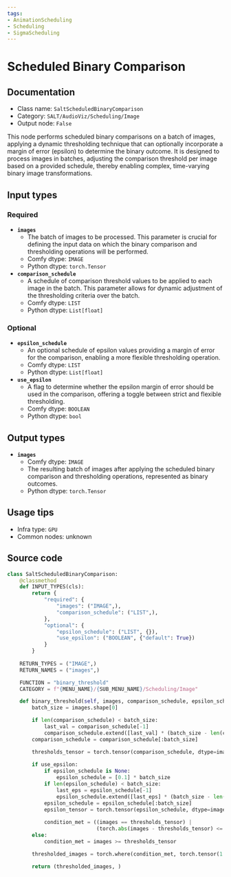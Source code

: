 ```yaml
---
tags:
- AnimationScheduling
- Scheduling
- SigmaScheduling
---
```


# Scheduled Binary Comparison
## Documentation
- Class name: `SaltScheduledBinaryComparison`
- Category: `SALT/AudioViz/Scheduling/Image`
- Output node: `False`

This node performs scheduled binary comparisons on a batch of images, applying a dynamic thresholding technique that can optionally incorporate a margin of error (epsilon) to determine the binary outcome. It is designed to process images in batches, adjusting the comparison threshold per image based on a provided schedule, thereby enabling complex, time-varying binary image transformations.
## Input types
### Required
- **`images`**
    - The batch of images to be processed. This parameter is crucial for defining the input data on which the binary comparison and thresholding operations will be performed.
    - Comfy dtype: `IMAGE`
    - Python dtype: `torch.Tensor`
- **`comparison_schedule`**
    - A schedule of comparison threshold values to be applied to each image in the batch. This parameter allows for dynamic adjustment of the thresholding criteria over the batch.
    - Comfy dtype: `LIST`
    - Python dtype: `List[float]`
### Optional
- **`epsilon_schedule`**
    - An optional schedule of epsilon values providing a margin of error for the comparison, enabling a more flexible thresholding operation.
    - Comfy dtype: `LIST`
    - Python dtype: `List[float]`
- **`use_epsilon`**
    - A flag to determine whether the epsilon margin of error should be used in the comparison, offering a toggle between strict and flexible thresholding.
    - Comfy dtype: `BOOLEAN`
    - Python dtype: `bool`
## Output types
- **`images`**
    - Comfy dtype: `IMAGE`
    - The resulting batch of images after applying the scheduled binary comparison and thresholding operations, represented as binary outcomes.
    - Python dtype: `torch.Tensor`
## Usage tips
- Infra type: `GPU`
- Common nodes: unknown


## Source code
```python
class SaltScheduledBinaryComparison:
    @classmethod
    def INPUT_TYPES(cls):
        return {
            "required": {
                "images": ("IMAGE",),
                "comparison_schedule": ("LIST",),
            },
            "optional": {
                "epsilon_schedule": ("LIST", {}),
                "use_epsilon": ("BOOLEAN", {"default": True})
            }
        }
    
    RETURN_TYPES = ("IMAGE",)
    RETURN_NAMES = ("images",)

    FUNCTION = "binary_threshold"
    CATEGORY = f"{MENU_NAME}/{SUB_MENU_NAME}/Scheduling/Image"

    def binary_threshold(self, images, comparison_schedule, epsilon_schedule=[0.1], use_epsilon=True):
        batch_size = images.shape[0]

        if len(comparison_schedule) < batch_size:
            last_val = comparison_schedule[-1]
            comparison_schedule.extend([last_val] * (batch_size - len(comparison_schedule)))
        comparison_schedule = comparison_schedule[:batch_size]

        thresholds_tensor = torch.tensor(comparison_schedule, dtype=images.dtype).view(batch_size, 1, 1, 1)
        
        if use_epsilon:
            if epsilon_schedule is None:
                epsilon_schedule = [0.1] * batch_size
            if len(epsilon_schedule) < batch_size:
                last_eps = epsilon_schedule[-1]
                epsilon_schedule.extend([last_eps] * (batch_size - len(epsilon_schedule)))
            epsilon_schedule = epsilon_schedule[:batch_size]
            epsilon_tensor = torch.tensor(epsilon_schedule, dtype=images.dtype).view(batch_size, 1, 1, 1)
            
            condition_met = ((images == thresholds_tensor) |
                             (torch.abs(images - thresholds_tensor) <= epsilon_tensor))
        else:
            condition_met = images >= thresholds_tensor

        thresholded_images = torch.where(condition_met, torch.tensor(1.0, dtype=images.dtype), torch.tensor(0.0, dtype=images.dtype))

        return (thresholded_images, )

```
